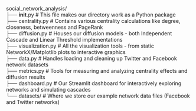 social_network_analysis/  
├── __init__.py               # This file makes our directory work as a Python package  
├── centrality.py             # Contains various centrality calculations like degree, closeness, betweenness and PageRank  
├── diffusion.py              # Houses our diffusion models - both Independent Cascade and Linear Threshold implementations  
├── visualization.py          # All the visualization tools - from static NetworkX/Matplotlib plots to interactive graphics  
├── data.py                   # Handles loading and cleaning up Twitter and Facebook network datasets  
├── metrics.py                # Tools for measuring and analyzing centrality effects and diffusion results  
├── dashboard.py              # Our Streamlit dashboard for interactively exploring networks and simulating cascades  
└── datasets/                 # Where we store our example network data files (Facebook and Twitter networks)   